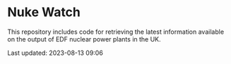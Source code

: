 # Nuke Watch

This repository includes code for retrieving the latest information available on the output of EDF nuclear power plants in the UK.

Last updated: 2023-08-13 09:06